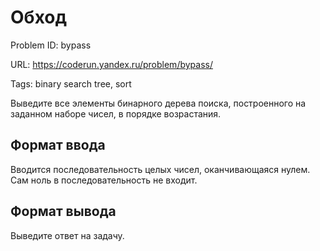 # Обход

Problem ID: bypass

URL: https://coderun.yandex.ru/problem/bypass/

Tags: binary search tree, sort

Выведите все элементы бинарного дерева поиска, построенного на заданном наборе чисел, в порядке возрастания.


## Формат ввода

Вводится последовательность целых чисел, оканчивающаяся нулем. Сам ноль в последовательность не входит.


## Формат вывода

Выведите ответ на задачу.

